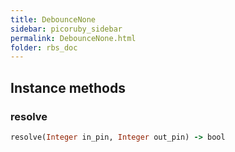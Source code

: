 ```yaml
---
title: DebounceNone
sidebar: picoruby_sidebar
permalink: DebounceNone.html
folder: rbs_doc
---
```

## Instance methods
### resolve

```ruby
resolve(Integer in_pin, Integer out_pin) -> bool
```
